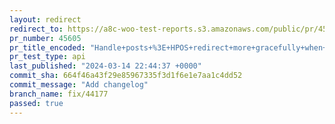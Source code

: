 ```yaml
---
layout: redirect
redirect_to: https://a8c-woo-test-reports.s3.amazonaws.com/public/pr/45605/api/index.html
pr_number: 45605
pr_title_encoded: "Handle+posts+%3E+HPOS+redirect+more+gracefully+when+backup+post+is+missing"
pr_test_type: api
last_published: "2024-03-14 22:44:37 +0000"
commit_sha: 664f46a43f29e85967335f3d1f6e1e7aa1c4dd52
commit_message: "Add changelog"
branch_name: fix/44177
passed: true
---
```


